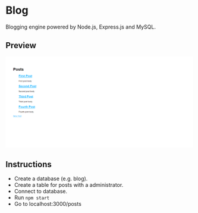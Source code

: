 # Blog

Blogging engine powered by Node.js, Express.js and MySQL.

## Preview
![preview](./preview.PNG "Blog app preview")

## Instructions

- Create a database (e.g. blog).
- Create a table for posts with a administrator.
- Connect to database.
- Run `npm start`
- Go to localhost:3000/posts